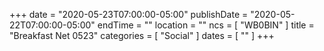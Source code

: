 +++
date = "2020-05-23T07:00:00-05:00"
publishDate = "2020-05-22T07:00:00-05:00"
endTime = ""
location = ""
ncs = [ "WB0BIN" ]
title = "Breakfast Net 0523"
categories = [ "Social" ]
dates = [ "" ]
+++
